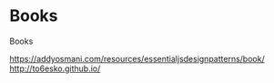 # Books
Books



https://addyosmani.com/resources/essentialjsdesignpatterns/book/
http://to6esko.github.io/
